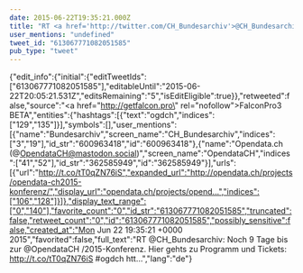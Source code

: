 ```yaml
---
date: 2015-06-22T19:35:21.000Z
title: "RT <a href='http://twitter.com/CH_Bundesarchiv'>@CH_Bundesarchiv</a>: Noch 9 Tage bis zur <a href='http://twitter.com/OpendataCH'>@OpendataCH</a> /2015-Konferenz. Hier gehts zu Programm und Tickets: http://t.co/tT0qZN76iS #ogdch htt…″"
user_mentions: "undefined"
tweet_id: "613067771082051585"
pub_type: "tweet"
---
```

{"edit_info":{"initial":{"editTweetIds":["613067771082051585"],"editableUntil":"2015-06-22T20:05:21.531Z","editsRemaining":"5","isEditEligible":true}},"retweeted":false,"source":"<a href=\"http://getfalcon.pro\" rel=\"nofollow\">FalconPro3 BETA</a>","entities":{"hashtags":[{"text":"ogdch","indices":["129","135"]}],"symbols":[],"user_mentions":[{"name":"Bundesarchiv","screen_name":"CH_Bundesarchiv","indices":["3","19"],"id_str":"600963418","id":"600963418"},{"name":"Opendata.ch (@OpendataCH@mastodon.social)","screen_name":"OpendataCH","indices":["41","52"],"id_str":"362585949","id":"362585949"}],"urls":[{"url":"http://t.co/tT0qZN76iS","expanded_url":"http://opendata.ch/projects/opendata-ch2015-konferenz/","display_url":"opendata.ch/projects/opend…","indices":["106","128"]}]},"display_text_range":["0","140"],"favorite_count":"0","id_str":"613067771082051585","truncated":false,"retweet_count":"0","id":"613067771082051585","possibly_sensitive":false,"created_at":"Mon Jun 22 19:35:21 +0000 2015","favorited":false,"full_text":"RT @CH_Bundesarchiv: Noch 9 Tage bis zur @OpendataCH /2015-Konferenz. Hier gehts zu Programm und Tickets: http://t.co/tT0qZN76iS #ogdch htt…","lang":"de"}
